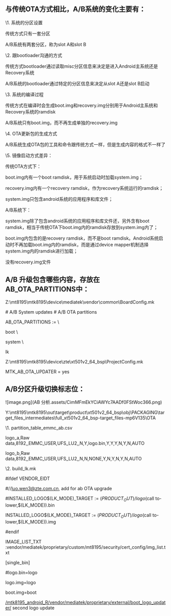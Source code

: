 ## **与传统OTA方式相比，A/B系统的变化主要有：**

\1. 系统的分区设置

传统方式只有一套分区

A/B系统有两套分区，称为slot A和slot B

\2. 跟bootloader沟通的方式

传统方式bootloader通过读取misc分区信息来决定是进入Android主系统还是Recovery系统

A/B系统的bootloader通过特定的分区信息来决定从slot A还是slot B启动

\3. 系统的编译过程

传统方式在编译时会生成boot.img和recovery.img分别用于Android主系统和Recovery系统的ramdisk

A/B系统只有boot.img，而不再生成单独的recovery.img

\4. OTA更新包的生成方式

A/B系统生成OTA包的工具和命令跟传统方式一样，但是生成内容的格式不一样了



\5. 镜像启动方式差异：

传统OTA方式下：

boot.img内有一个boot ramdisk，用于系统启动时加载system.img；

recovery.img内有一个recovery ramdisk，作为recovery系统运行的ramdisk；

system.img只包含android系统的应用程序和库文件；

A/B系统下：

system.img除了包含android系统的应用程序和库文件还，另外含有boot ramdisk，相当于传统OTA下boot.img内的ramdisk存放到system.img内了；

boot.img内包含的是recovery ramdisk，而不是boot ramdisk。Android系统启动时不再加载boot.img内的ramdisk，而是通过device mapper机制选择system.img内的ramdisk进行加载；

没有recovery.img文件



## A/B 升级包含哪些内容，存放在AB_OTA_PARTITIONS中：

Z:\mt8195\mtk8195\device\mediatek\vendor\common\BoardConfig.mk

\# A/B System updates # A/B OTA partitions

AB_OTA_PARTITIONS := \

boot \

system \

lk

Z:\mt8195\mtk8195\device\zte\xt501v2_64_bsp\ProjectConfig.mk

MTK_AB_OTA_UPDATER = yes



## A/B分区升级切换标志位：

![image.png](AB 分析.assets/CimMFmEkYCiAWYc7AADf0FStWoc366.png)







Y:\mt8195\mtk8195\out\target\product\xt501v2_64_bsp\obj\PACKAGING\target_files_intermediates\full_xt501v2_64_bsp-target_files-mp6V135\OTA

\1. partition_table_emmc_ab.csv

logo_a,Raw data,8192,,EMMC_USER,UFS_LU2,,N,Y,logo.bin,Y,Y,Y,N,Y,N,AUTO

logo_b,Raw data,8192,,EMMC_USER,UFS_LU2,,N,N,NONE,Y,N,Y,N,Y,N,AUTO



\2. build_lk.mk

\#ifdef VENDOR_EIDT

\#//luo.wen3@zte.com.cn, add for ab OTA upgrade

\#INSTALLED_LOGO$(LK_MODE)_TARGET := $(PRODUCT_OUT)/logo$(call to-lower,$(LK_MODE)).bin

INSTALLED_LOGO$(LK_MODE)_TARGET := $(PRODUCT_OUT)/logo$(call to-lower,$(LK_MODE)).img

\#endif



IMAGE_LIST_TXT :vendor/mediatek/proprietary/custom/mt8195/security/cert_config/img_list.txt

[single_bin]

\#logo.bin=logo  

logo.img=logo  

boot.img=boot











[/mtk8195_android_R/vendor/mediatek/proprietary/external/boot_logo_updater/](http://10.234.22.197:6015/source/xref/mtk8195_android_R/vendor/mediatek/proprietary/external/boot_logo_updater/) second logo update